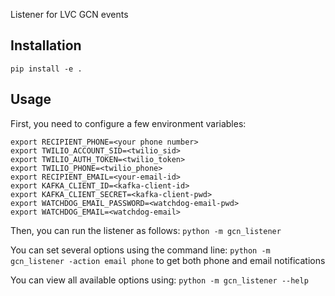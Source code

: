 Listener for LVC GCN events

## Installation

```pip install -e .```

## Usage

First, you need to configure a few environment variables:
```
export RECIPIENT_PHONE=<your phone number>
export TWILIO_ACCOUNT_SID=<twilio_sid>
export TWILIO_AUTH_TOKEN=<twilio_token>
export TWILIO_PHONE=<twilio_phone>
export RECIPIENT_EMAIL=<your-email-id>
export KAFKA_CLIENT_ID=<kafka-client-id>
export KAFKA_CLIENT_SECRET=<kafka-client-pwd>
export WATCHDOG_EMAIL_PASSWORD=<watchdog-email-pwd>
export WATCHDOG_EMAIL=<watchdog-email>
```

Then, you can run the listener as follows:
    ```python -m gcn_listener```

You can set several options using the command line:
```python -m gcn_listener -action email phone``` 
to get both phone and email notifications

You can view all available options using:
```python -m gcn_listener --help```
